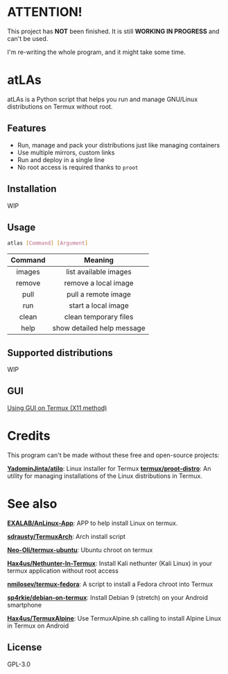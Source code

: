 # ATTENTION!
This project has **NOT** been finished. It is still **WORKING IN PROGRESS** and can't be used.

I'm re-writing the whole program, and it might take some time.

# atLAs
atLAs is a Python script that helps you run and manage GNU/Linux distributions on Termux without root.

## Features
* Run, manage and pack your distributions just like managing containers
* Use multiple mirrors, custom links
* Run and deploy in a single line
* No root access is required thanks to `proot`

## Installation
WIP

## Usage

``` bash
atlas [Command] [Argument]
```

|Command|Meaning                   |
|:-----:|:------------------------:|
|images |list available images     |
|remove |remove a local image      |
|pull   |pull a remote image       |
|run    |start a local image       |
|clean  |clean temporary files     |
|help   |show detailed help message|

## Supported distributions
WIP

## GUI

[Using GUI on Termux (X11 method)](https://ivonblog.com/en-us/posts/termux-x11/)

# Credits
This program can't be made without these free and open-source projects:

**[YadominJinta/atilo](https://github.com/YadominJinta/atilo/)**: Linux installer for Termux
**[termux/proot-distro](https://github.com/termux/proot-distro)**: An utility for managing installations of the Linux distributions in Termux. 

# See also

**[EXALAB/AnLinux-App](https://github.com/EXALAB/AnLinux-App)**: APP to help install Linux on termux.

**[sdrausty/TermuxArch](https://github.com/sdrausty/TermuxArch)**: Arch install script

**[Neo-Oli/termux-ubuntu](https://github.com/Neo-Oli/termux-ubuntu)**: Ubuntu chroot on termux

**[Hax4us/Nethunter-In-Termux](https://github.com/Hax4us/Nethunter-In-Termux)**: Install Kali nethunter (Kali Linux) in your termux application without root access

**[nmilosev/termux-fedora](https://github.com/nmilosev/termux-fedora)**: A script to install a Fedora chroot into Termux

**[sp4rkie/debian-on-termux](https://github.com/sp4rkie/debian-on-termux)**: Install Debian 9 (stretch) on your Android smartphone

**[Hax4us/TermuxAlpine](https://github.com/Hax4us/TermuxAlpine)**: Use TermuxAlpine.sh calling to install Alpine Linux in Termux on Android

## License
GPL-3.0